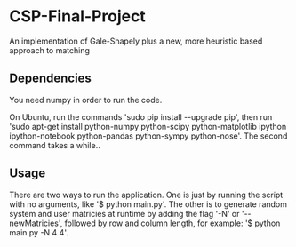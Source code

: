# CSP-Final-Project
An implementation of Gale-Shapely plus a new, more heuristic based approach to matching

## Dependencies

You need numpy in order to run the code.

On Ubuntu, run the commands 'sudo pip install --upgrade pip', then run 'sudo apt-get install python-numpy python-scipy python-matplotlib ipython ipython-notebook python-pandas python-sympy python-nose'.  The second command takes a while..

## Usage 

There are two ways to run the application.  One is just by running the script with no arguments, like '$ python main.py'.  The other is to generate random system and user matricies at runtime by adding the flag '-N' or '--newMatricies', followed by row and column length, for example: '$ python main.py -N 4 4'.

